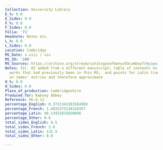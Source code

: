 ```yaml
---
Collection: University Library
E_%: 0.0
E_Sides: 0.0
F_%: 0.0
F_Sides: 0.0
Folia: '71'
Headnote: Notes etc.
L_%: 0.0
L_Sides: 0.0
Location: Cambridge
MS_Date: s.xiii / xiv
MS_ID: '208'
MS_Sources: https://archive.org/stream/catalogueofmanus03cambuoft#page/305/mode/1up
Notes: fol. 65 added from a different manuscript; table of contents on f. 2 records
  works that had previously been in this MS;  end points for Latin tracts are based
  on James' entries and therefore approximate
O_%: 0.0
O_Sides: 0.0
Place_of_production: Cambridgeshire
Produced_for: Ramsey Abbey
Reference: Hh.6.11
percentage_English: 0.3731343283582089
percentage_French: 1.4925373134328357
percentage_Latin: 98.13432835820896
percentage_Other: 0.0
total_sides_English: 0.5
total_sides_French: 2.0
total_sides_Latin: 131.5
total_sides_Other: 0.0

---
```

